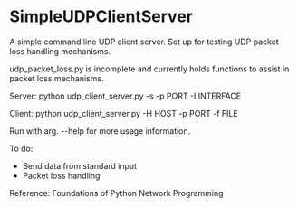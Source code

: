SimpleUDPClientServer
=====================
A simple command line UDP client server.
Set up for testing UDP packet loss handling mechanisms.

udp_packet_loss.py is incomplete and currently holds functions to assist in packet loss mechanisms. 

Server: python udp_client_server.py -s -p PORT -I INTERFACE

Client: python udp_client_server.py -H HOST -p PORT -f FILE

Run with arg. --help for more usage information.

To do:
 - Send data from standard input
 - Packet loss handling


Reference:
Foundations of Python Network Programming
